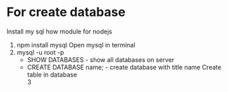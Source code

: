 # For create database
  Install my sql how module for nodejs
  1. npm install mysql
  Open mysql in terminal  
  2. mysql -u root -p
     - SHOW DATABASES - show all databases on server
     - CREATE DATABASE name; - create database with title name
  Create table in database    
3 
